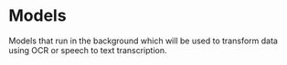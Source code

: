 # Models

Models that run in the background which will be used to transform data using OCR or speech to text transcription.